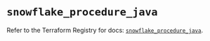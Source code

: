 # `snowflake_procedure_java`

Refer to the Terraform Registry for docs: [`snowflake_procedure_java`](https://registry.terraform.io/providers/snowflake-labs/snowflake/1.0.3/docs/resources/procedure_java).
